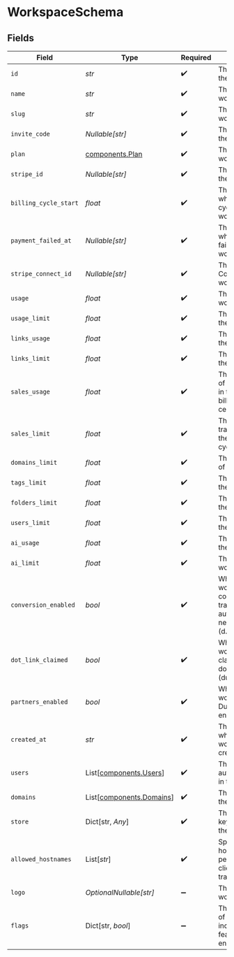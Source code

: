 # WorkspaceSchema


## Fields

| Field                                                                                                 | Type                                                                                                  | Required                                                                                              | Description                                                                                           | Example                                                                                               |
| ----------------------------------------------------------------------------------------------------- | ----------------------------------------------------------------------------------------------------- | ----------------------------------------------------------------------------------------------------- | ----------------------------------------------------------------------------------------------------- | ----------------------------------------------------------------------------------------------------- |
| `id`                                                                                                  | *str*                                                                                                 | :heavy_check_mark:                                                                                    | The unique ID of the workspace.                                                                       |                                                                                                       |
| `name`                                                                                                | *str*                                                                                                 | :heavy_check_mark:                                                                                    | The name of the workspace.                                                                            |                                                                                                       |
| `slug`                                                                                                | *str*                                                                                                 | :heavy_check_mark:                                                                                    | The slug of the workspace.                                                                            |                                                                                                       |
| `invite_code`                                                                                         | *Nullable[str]*                                                                                       | :heavy_check_mark:                                                                                    | The invite code of the workspace.                                                                     |                                                                                                       |
| `plan`                                                                                                | [components.Plan](../../models/components/plan.md)                                                    | :heavy_check_mark:                                                                                    | The plan of the workspace.                                                                            |                                                                                                       |
| `stripe_id`                                                                                           | *Nullable[str]*                                                                                       | :heavy_check_mark:                                                                                    | The Stripe ID of the workspace.                                                                       |                                                                                                       |
| `billing_cycle_start`                                                                                 | *float*                                                                                               | :heavy_check_mark:                                                                                    | The date and time when the billing cycle starts for the workspace.                                    |                                                                                                       |
| `payment_failed_at`                                                                                   | *Nullable[str]*                                                                                       | :heavy_check_mark:                                                                                    | The date and time when the payment failed for the workspace.                                          |                                                                                                       |
| `stripe_connect_id`                                                                                   | *Nullable[str]*                                                                                       | :heavy_check_mark:                                                                                    | The Stripe Connect ID of the workspace.                                                               |                                                                                                       |
| `usage`                                                                                               | *float*                                                                                               | :heavy_check_mark:                                                                                    | The usage of the workspace.                                                                           |                                                                                                       |
| `usage_limit`                                                                                         | *float*                                                                                               | :heavy_check_mark:                                                                                    | The usage limit of the workspace.                                                                     |                                                                                                       |
| `links_usage`                                                                                         | *float*                                                                                               | :heavy_check_mark:                                                                                    | The links usage of the workspace.                                                                     |                                                                                                       |
| `links_limit`                                                                                         | *float*                                                                                               | :heavy_check_mark:                                                                                    | The links limit of the workspace.                                                                     |                                                                                                       |
| `sales_usage`                                                                                         | *float*                                                                                               | :heavy_check_mark:                                                                                    | The dollar amount of tracked revenue in the current billing cycle (in cents).                         |                                                                                                       |
| `sales_limit`                                                                                         | *float*                                                                                               | :heavy_check_mark:                                                                                    | The limit of tracked revenue in the current billing cycle (in cents).                                 |                                                                                                       |
| `domains_limit`                                                                                       | *float*                                                                                               | :heavy_check_mark:                                                                                    | The domains limit of the workspace.                                                                   |                                                                                                       |
| `tags_limit`                                                                                          | *float*                                                                                               | :heavy_check_mark:                                                                                    | The tags limit of the workspace.                                                                      |                                                                                                       |
| `folders_limit`                                                                                       | *float*                                                                                               | :heavy_check_mark:                                                                                    | The folders limit of the workspace.                                                                   |                                                                                                       |
| `users_limit`                                                                                         | *float*                                                                                               | :heavy_check_mark:                                                                                    | The users limit of the workspace.                                                                     |                                                                                                       |
| `ai_usage`                                                                                            | *float*                                                                                               | :heavy_check_mark:                                                                                    | The AI usage of the workspace.                                                                        |                                                                                                       |
| `ai_limit`                                                                                            | *float*                                                                                               | :heavy_check_mark:                                                                                    | The AI limit of the workspace.                                                                        |                                                                                                       |
| `conversion_enabled`                                                                                  | *bool*                                                                                                | :heavy_check_mark:                                                                                    | Whether the workspace has conversion tracking enabled automatically for new links (d.to/conversions). |                                                                                                       |
| `dot_link_claimed`                                                                                    | *bool*                                                                                                | :heavy_check_mark:                                                                                    | Whether the workspace has claimed a free .link domain. (dub.link/free)                                |                                                                                                       |
| `partners_enabled`                                                                                    | *bool*                                                                                                | :heavy_check_mark:                                                                                    | Whether the workspace has Dub Partners enabled.                                                       |                                                                                                       |
| `created_at`                                                                                          | *str*                                                                                                 | :heavy_check_mark:                                                                                    | The date and time when the workspace was created.                                                     |                                                                                                       |
| `users`                                                                                               | List[[components.Users](../../models/components/users.md)]                                            | :heavy_check_mark:                                                                                    | The role of the authenticated user in the workspace.                                                  |                                                                                                       |
| `domains`                                                                                             | List[[components.Domains](../../models/components/domains.md)]                                        | :heavy_check_mark:                                                                                    | The domains of the workspace.                                                                         |                                                                                                       |
| `store`                                                                                               | Dict[str, *Any*]                                                                                      | :heavy_check_mark:                                                                                    | The miscellaneous key-value store of the workspace.                                                   |                                                                                                       |
| `allowed_hostnames`                                                                                   | List[*str*]                                                                                           | :heavy_check_mark:                                                                                    | Specifies hostnames permitted for client-side click tracking.                                         | [<br/>"dub.sh"<br/>]                                                                                  |
| `logo`                                                                                                | *OptionalNullable[str]*                                                                               | :heavy_minus_sign:                                                                                    | The logo of the workspace.                                                                            |                                                                                                       |
| `flags`                                                                                               | Dict[str, *bool*]                                                                                     | :heavy_minus_sign:                                                                                    | The feature flags of the workspace, indicating which features are enabled.                            |                                                                                                       |